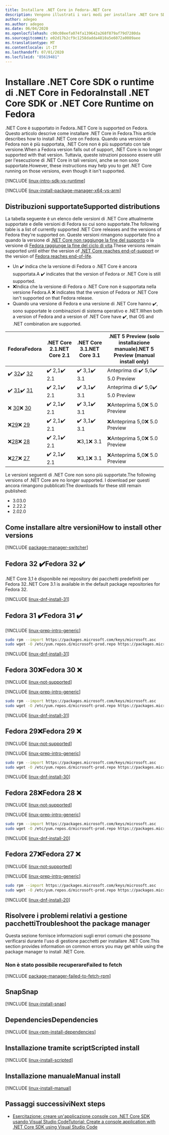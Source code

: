 ```yaml
---
title: Installare .NET Core in Fedora-.NET Core
description: Vengono illustrati i vari modi per installare .NET Core SDK e il runtime di .NET Core in Fedora.
author: adegeo
ms.author: adegeo
ms.date: 06/04/2020
ms.openlocfilehash: c90c08eefa074fa139642a268f879af79d7280da
ms.sourcegitcommit: e02d17b2cf9c1258dadda4810a5e6072a0089aee
ms.translationtype: MT
ms.contentlocale: it-IT
ms.lasthandoff: 07/01/2020
ms.locfileid: "85619481"
---
```

# <a name="install-net-core-sdk-or-net-core-runtime-on-fedora"></a><span data-ttu-id="4c9b0-103">Installare .NET Core SDK o runtime di .NET Core in Fedora</span><span class="sxs-lookup"><span data-stu-id="4c9b0-103">Install .NET Core SDK or .NET Core Runtime on Fedora</span></span>

<span data-ttu-id="4c9b0-104">.NET Core è supportato in Fedora.</span><span class="sxs-lookup"><span data-stu-id="4c9b0-104">.NET Core is supported on Fedora.</span></span> <span data-ttu-id="4c9b0-105">Questo articolo descrive come installare .NET Core in Fedora.</span><span class="sxs-lookup"><span data-stu-id="4c9b0-105">This article describes how to install .NET Core on Fedora.</span></span> <span data-ttu-id="4c9b0-106">Quando una versione di Fedora non è più supportata, .NET Core non è più supportato con tale versione.</span><span class="sxs-lookup"><span data-stu-id="4c9b0-106">When a Fedora version falls out of support, .NET Core is no longer supported with that version.</span></span> <span data-ttu-id="4c9b0-107">Tuttavia, queste istruzioni possono essere utili per l'esecuzione di .NET Core in tali versioni, anche se non sono supportate.</span><span class="sxs-lookup"><span data-stu-id="4c9b0-107">However, these instructions may help you to get .NET Core running on those versions, even though it isn't supported.</span></span>

[!INCLUDE [linux-intro-sdk-vs-runtime](includes/linux-intro-sdk-vs-runtime.md)]

[!INCLUDE [linux-install-package-manager-x64-vs-arm](includes/linux-install-package-manager-x64-vs-arm.md)]

## <a name="supported-distributions"></a><span data-ttu-id="4c9b0-108">Distribuzioni supportate</span><span class="sxs-lookup"><span data-stu-id="4c9b0-108">Supported distributions</span></span>

<span data-ttu-id="4c9b0-109">La tabella seguente è un elenco delle versioni di .NET Core attualmente supportate e delle versioni di Fedora su cui sono supportate.</span><span class="sxs-lookup"><span data-stu-id="4c9b0-109">The following table is a list of currently supported .NET Core releases and the versions of Fedora they're supported on.</span></span> <span data-ttu-id="4c9b0-110">Queste versioni rimangono supportate fino a quando la versione di [.NET Core non raggiunge la fine del supporto](https://dotnet.microsoft.com/platform/support/policy/dotnet-core) o la versione di [Fedora raggiunge la fine del ciclo di vita](https://fedoraproject.org/wiki/End_of_life).</span><span class="sxs-lookup"><span data-stu-id="4c9b0-110">These versions remain supported until either the version of [.NET Core reaches end-of-support](https://dotnet.microsoft.com/platform/support/policy/dotnet-core) or the version of [Fedora reaches end-of-life](https://fedoraproject.org/wiki/End_of_life).</span></span>

- <span data-ttu-id="4c9b0-111">Un ✔️ indica che la versione di Fedora o .NET Core è ancora supportata.</span><span class="sxs-lookup"><span data-stu-id="4c9b0-111">A ✔️ indicates that the version of Fedora or .NET Core is still supported.</span></span>
- <span data-ttu-id="4c9b0-112">❌Indica che la versione di Fedora o .NET Core non è supportata nella versione Fedora.</span><span class="sxs-lookup"><span data-stu-id="4c9b0-112">A ❌ indicates that the version of Fedora or .NET Core isn't supported on that Fedora release.</span></span>
- <span data-ttu-id="4c9b0-113">Quando una versione di Fedora e una versione di .NET Core hanno ✔️, sono supportate le combinazioni di sistema operativo e .NET.</span><span class="sxs-lookup"><span data-stu-id="4c9b0-113">When both a version of Fedora and a version of .NET Core have ✔️, that OS and .NET combination are supported.</span></span>

| <span data-ttu-id="4c9b0-114">Fedora</span><span class="sxs-lookup"><span data-stu-id="4c9b0-114">Fedora</span></span>                   | <span data-ttu-id="4c9b0-115">.NET Core 2.1</span><span class="sxs-lookup"><span data-stu-id="4c9b0-115">.NET Core 2.1</span></span> | <span data-ttu-id="4c9b0-116">.NET Core 3.1</span><span class="sxs-lookup"><span data-stu-id="4c9b0-116">.NET Core 3.1</span></span> | <span data-ttu-id="4c9b0-117">.NET 5 Preview (solo installazione manuale)</span><span class="sxs-lookup"><span data-stu-id="4c9b0-117">.NET 5 Preview (manual install only)</span></span> |
|--------------------------|---------------|---------------|----------------|
| <span data-ttu-id="4c9b0-118">✔️ [32](linux-fedora.md#fedora-32-)</span><span class="sxs-lookup"><span data-stu-id="4c9b0-118">✔️ [32](linux-fedora.md#fedora-32-)</span></span> | <span data-ttu-id="4c9b0-119">✔️ 2,1</span><span class="sxs-lookup"><span data-stu-id="4c9b0-119">✔️ 2.1</span></span>        | <span data-ttu-id="4c9b0-120">✔️ 3,1</span><span class="sxs-lookup"><span data-stu-id="4c9b0-120">✔️ 3.1</span></span>        | <span data-ttu-id="4c9b0-121">Anteprima di ✔️ 5,0</span><span class="sxs-lookup"><span data-stu-id="4c9b0-121">✔️ 5.0 Preview</span></span> |
| <span data-ttu-id="4c9b0-122">✔️ [31](linux-fedora.md#fedora-31-)</span><span class="sxs-lookup"><span data-stu-id="4c9b0-122">✔️ [31](linux-fedora.md#fedora-31-)</span></span> | <span data-ttu-id="4c9b0-123">✔️ 2,1</span><span class="sxs-lookup"><span data-stu-id="4c9b0-123">✔️ 2.1</span></span>        | <span data-ttu-id="4c9b0-124">✔️ 3,1</span><span class="sxs-lookup"><span data-stu-id="4c9b0-124">✔️ 3.1</span></span>        | <span data-ttu-id="4c9b0-125">Anteprima di ✔️ 5,0</span><span class="sxs-lookup"><span data-stu-id="4c9b0-125">✔️ 5.0 Preview</span></span> |
| <span data-ttu-id="4c9b0-126">❌ [30](linux-fedora.md#fedora-30-)</span><span class="sxs-lookup"><span data-stu-id="4c9b0-126">❌ [30](linux-fedora.md#fedora-30-)</span></span> | <span data-ttu-id="4c9b0-127">✔️ 2,1</span><span class="sxs-lookup"><span data-stu-id="4c9b0-127">✔️ 2.1</span></span>        | <span data-ttu-id="4c9b0-128">✔️ 3,1</span><span class="sxs-lookup"><span data-stu-id="4c9b0-128">✔️ 3.1</span></span>        | <span data-ttu-id="4c9b0-129">❌Anteprima 5,0</span><span class="sxs-lookup"><span data-stu-id="4c9b0-129">❌ 5.0 Preview</span></span> |
| <span data-ttu-id="4c9b0-130">❌[29](linux-fedora.md#fedora-29-)</span><span class="sxs-lookup"><span data-stu-id="4c9b0-130">❌ [29](linux-fedora.md#fedora-29-)</span></span> | <span data-ttu-id="4c9b0-131">✔️ 2,1</span><span class="sxs-lookup"><span data-stu-id="4c9b0-131">✔️ 2.1</span></span>        | <span data-ttu-id="4c9b0-132">✔️ 3,1</span><span class="sxs-lookup"><span data-stu-id="4c9b0-132">✔️ 3.1</span></span>        | <span data-ttu-id="4c9b0-133">❌Anteprima 5,0</span><span class="sxs-lookup"><span data-stu-id="4c9b0-133">❌ 5.0 Preview</span></span> |
| <span data-ttu-id="4c9b0-134">❌[28](linux-fedora.md#fedora-28-)</span><span class="sxs-lookup"><span data-stu-id="4c9b0-134">❌ [28](linux-fedora.md#fedora-28-)</span></span> | <span data-ttu-id="4c9b0-135">✔️ 2,1</span><span class="sxs-lookup"><span data-stu-id="4c9b0-135">✔️ 2.1</span></span>        | <span data-ttu-id="4c9b0-136">❌3,1</span><span class="sxs-lookup"><span data-stu-id="4c9b0-136">❌ 3.1</span></span>        | <span data-ttu-id="4c9b0-137">❌Anteprima 5,0</span><span class="sxs-lookup"><span data-stu-id="4c9b0-137">❌ 5.0 Preview</span></span> |
| <span data-ttu-id="4c9b0-138">❌[27](linux-fedora.md#fedora-27-)</span><span class="sxs-lookup"><span data-stu-id="4c9b0-138">❌ [27](linux-fedora.md#fedora-27-)</span></span> | <span data-ttu-id="4c9b0-139">✔️ 2,1</span><span class="sxs-lookup"><span data-stu-id="4c9b0-139">✔️ 2.1</span></span>        | <span data-ttu-id="4c9b0-140">❌3,1</span><span class="sxs-lookup"><span data-stu-id="4c9b0-140">❌ 3.1</span></span>        | <span data-ttu-id="4c9b0-141">❌Anteprima 5,0</span><span class="sxs-lookup"><span data-stu-id="4c9b0-141">❌ 5.0 Preview</span></span> |

<span data-ttu-id="4c9b0-142">Le versioni seguenti di .NET Core non sono più supportate.</span><span class="sxs-lookup"><span data-stu-id="4c9b0-142">The following versions of .NET Core are no longer supported.</span></span> <span data-ttu-id="4c9b0-143">I download per questi ancora rimangono pubblicati:</span><span class="sxs-lookup"><span data-stu-id="4c9b0-143">The downloads for these still remain published:</span></span>

- <span data-ttu-id="4c9b0-144">3.0</span><span class="sxs-lookup"><span data-stu-id="4c9b0-144">3.0</span></span>
- <span data-ttu-id="4c9b0-145">2.2</span><span class="sxs-lookup"><span data-stu-id="4c9b0-145">2.2</span></span>
- <span data-ttu-id="4c9b0-146">2.0</span><span class="sxs-lookup"><span data-stu-id="4c9b0-146">2.0</span></span>

## <a name="how-to-install-other-versions"></a><span data-ttu-id="4c9b0-147">Come installare altre versioni</span><span class="sxs-lookup"><span data-stu-id="4c9b0-147">How to install other versions</span></span>

[!INCLUDE [package-manager-switcher](./includes/package-manager-heading-hack-pkgname.md)]

## <a name="fedora-32-"></a><span data-ttu-id="4c9b0-148">Fedora 32 ✔️</span><span class="sxs-lookup"><span data-stu-id="4c9b0-148">Fedora 32 ✔️</span></span>

<span data-ttu-id="4c9b0-149">.NET Core 3,1 è disponibile nei repository dei pacchetti predefiniti per Fedora 32.</span><span class="sxs-lookup"><span data-stu-id="4c9b0-149">.NET Core 3.1 is available in the default package repositories for Fedora 32.</span></span>

[!INCLUDE [linux-dnf-install-31](includes/linux-install-31-dnf.md)]

## <a name="fedora-31-"></a><span data-ttu-id="4c9b0-150">Fedora 31 ✔️</span><span class="sxs-lookup"><span data-stu-id="4c9b0-150">Fedora 31 ✔️</span></span>

[!INCLUDE [linux-prep-intro-generic](includes/linux-prep-intro-generic.md)]

```bash
sudo rpm --import https://packages.microsoft.com/keys/microsoft.asc
sudo wget -O /etc/yum.repos.d/microsoft-prod.repo https://packages.microsoft.com/config/fedora/31/prod.repo
```

[!INCLUDE [linux-dnf-install-31](includes/linux-install-31-dnf.md)]

## <a name="fedora-30-"></a><span data-ttu-id="4c9b0-151">Fedora 30❌</span><span class="sxs-lookup"><span data-stu-id="4c9b0-151">Fedora 30 ❌</span></span>

[!INCLUDE [linux-not-supported](includes/linux-not-supported-fedora.md)]

[!INCLUDE [linux-prep-intro-generic](includes/linux-prep-intro-generic.md)]

```bash
sudo rpm --import https://packages.microsoft.com/keys/microsoft.asc
sudo wget -O /etc/yum.repos.d/microsoft-prod.repo https://packages.microsoft.com/config/fedora/30/prod.repo
```

[!INCLUDE [linux-dnf-install-31](includes/linux-install-31-dnf.md)]

## <a name="fedora-29-"></a><span data-ttu-id="4c9b0-152">Fedora 29❌</span><span class="sxs-lookup"><span data-stu-id="4c9b0-152">Fedora 29 ❌</span></span>

[!INCLUDE [linux-not-supported](includes/linux-not-supported-fedora.md)]

[!INCLUDE [linux-prep-intro-generic](includes/linux-prep-intro-generic.md)]

```bash
sudo rpm --import https://packages.microsoft.com/keys/microsoft.asc
sudo wget -O /etc/yum.repos.d/microsoft-prod.repo https://packages.microsoft.com/config/fedora/29/prod.repo
```

[!INCLUDE [linux-dnf-install-30](includes/linux-install-30-dnf.md)]

## <a name="fedora-28-"></a><span data-ttu-id="4c9b0-153">Fedora 28❌</span><span class="sxs-lookup"><span data-stu-id="4c9b0-153">Fedora 28 ❌</span></span>

[!INCLUDE [linux-not-supported](includes/linux-not-supported-fedora.md)]

[!INCLUDE [linux-prep-intro-generic](includes/linux-prep-intro-generic.md)]

```bash
sudo rpm --import https://packages.microsoft.com/keys/microsoft.asc
sudo wget -O /etc/yum.repos.d/microsoft-prod.repo https://packages.microsoft.com/config/fedora/28/prod.repo
```

[!INCLUDE [linux-dnf-install-20](includes/linux-install-20-dnf.md)]

## <a name="fedora-27-"></a><span data-ttu-id="4c9b0-154">Fedora 27❌</span><span class="sxs-lookup"><span data-stu-id="4c9b0-154">Fedora 27 ❌</span></span>

[!INCLUDE [linux-not-supported](includes/linux-not-supported-fedora.md)]

[!INCLUDE [linux-prep-intro-generic](includes/linux-prep-intro-generic.md)]

```bash
sudo rpm --import https://packages.microsoft.com/keys/microsoft.asc
sudo wget -O /etc/yum.repos.d/microsoft-prod.repo https://packages.microsoft.com/config/fedora/27/prod.repo
```

[!INCLUDE [linux-dnf-install-20](includes/linux-install-20-dnf.md)]

## <a name="troubleshoot-the-package-manager"></a><span data-ttu-id="4c9b0-155">Risolvere i problemi relativi a gestione pacchetti</span><span class="sxs-lookup"><span data-stu-id="4c9b0-155">Troubleshoot the package manager</span></span>

<span data-ttu-id="4c9b0-156">Questa sezione fornisce informazioni sugli errori comuni che possono verificarsi durante l'uso di gestione pacchetti per installare .NET Core.</span><span class="sxs-lookup"><span data-stu-id="4c9b0-156">This section provides information on common errors you may get while using the package manager to install .NET Core.</span></span>

### <a name="failed-to-fetch"></a><span data-ttu-id="4c9b0-157">Non è stato possibile recuperare</span><span class="sxs-lookup"><span data-stu-id="4c9b0-157">Failed to fetch</span></span>

[!INCLUDE [package-manager-failed-to-fetch-rpm](includes/package-manager-failed-to-fetch-rpm.md)]

## <a name="snap"></a><span data-ttu-id="4c9b0-158">Snap</span><span class="sxs-lookup"><span data-stu-id="4c9b0-158">Snap</span></span>

[!INCLUDE [linux-install-snap](includes/linux-install-snap.md)]

## <a name="dependencies"></a><span data-ttu-id="4c9b0-159">Dependencies</span><span class="sxs-lookup"><span data-stu-id="4c9b0-159">Dependencies</span></span>

[!INCLUDE [linux-rpm-install-dependencies](includes/linux-rpm-install-dependencies.md)]

## <a name="scripted-install"></a><span data-ttu-id="4c9b0-160">Installazione tramite script</span><span class="sxs-lookup"><span data-stu-id="4c9b0-160">Scripted install</span></span>

[!INCLUDE [linux-install-scripted](includes/linux-install-scripted.md)]

## <a name="manual-install"></a><span data-ttu-id="4c9b0-161">Installazione manuale</span><span class="sxs-lookup"><span data-stu-id="4c9b0-161">Manual install</span></span>

[!INCLUDE [linux-install-manual](includes/linux-install-manual.md)]

## <a name="next-steps"></a><span data-ttu-id="4c9b0-162">Passaggi successivi</span><span class="sxs-lookup"><span data-stu-id="4c9b0-162">Next steps</span></span>

- [<span data-ttu-id="4c9b0-163">Esercitazione: creare un'applicazione console con .NET Core SDK usando Visual Studio Code</span><span class="sxs-lookup"><span data-stu-id="4c9b0-163">Tutorial: Create a console application with .NET Core SDK using Visual Studio Code</span></span>](../tutorials/with-visual-studio-code.md)
